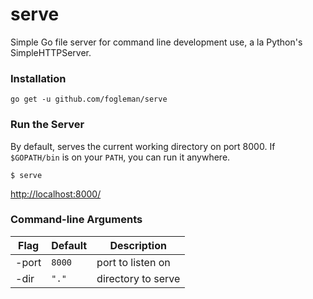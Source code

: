 # serve

Simple Go file server for command line development use, a la Python's SimpleHTTPServer.

### Installation

    go get -u github.com/fogleman/serve

### Run the Server

By default, serves the current working directory on port 8000. If `$GOPATH/bin` is on your `PATH`, you can run it anywhere.

    $ serve

[http://localhost:8000/](http://localhost:8000/)

### Command-line Arguments

| Flag | Default | Description |
| --- | --- | --- |
| -port | `8000` | port to listen on |
| -dir | `"."` | directory to serve |
